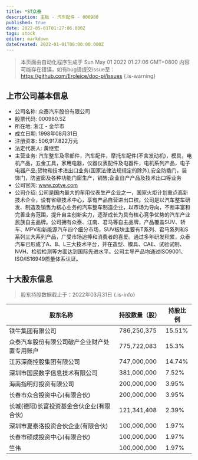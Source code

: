 ```yaml
---
title: *ST众泰
description: 主板 - 汽车配件 - 000980
published: true
date: 2022-05-01T01:27:06.000Z
tags: stock
editor: markdown
dateCreated: 2022-01-01T00:00:00.000Z
---
```


> 本页面由自动化程序生成于 Sun May 01 2022 01:27:06 GMT+0800
> 内容可能存在错误，如有bug请提交issue至：https://github.com/Eroleice/doc-pi/issues
{.is-warning}

## 上市公司基本信息
- 公司名称: 众泰汽车股份有限公司
- 股票代码: 000980.SZ
- 所在地: 浙江 - 金华市
- 成立日期: 1998年08月31日
- 注册资本: 506,917.822万元
- 法定代表人: 黄继宏
- 主营业务: 汽车整车及零部件，汽车配件，摩托车配件(不含发动机)，模具，电机产品，五金工具，家用电器，仪器仪表配件及电器件，电机系列产品，电子电器产品;货物和技术进出口业务(国家法律法规规定的除外);安全防撬门，装饰门，防盗窗及各种功能门窗生产，销售;企业自产产品及技术出口等业务
- 公司官网: www.zotye.com
- 公司介绍: 公司是国内最大的车用仪表生产企业之一，国家火炬计划重点高新技术企业，设有省级技术中心，享有产品自营进出口权。公司是以汽车整车研发、制造及销售为核心业务的汽车整车制造企业，以市场为导向，不断丰富和完善业务范围，提升自主创新实力，逐渐成长为具有核心竞争优势的汽车产业民族自主品牌。公司拥有众泰、江南、君马等自主品牌，产品覆盖SUV、轿车、MPV和新能源汽车四个细分市场，SUV板块主要有T系列、君马系列和S系列三大系列产品，广受市场追捧和消费者的喜爱。通过多年研发积累，众泰汽车已形成了A、B、L三大技术平台，并在造型、模具、CAE、试验试制、NVH、检验检测等方面达到国际先进水平。公司主导产品均通过ISO9001、ISO/IS16949质量体系认证。


## 十大股东信息
> 股东持股数据截止于：2022年03月31日
{.is-info}

| 股东名称 | 持股数量（股） | 持股比例 |
| --- | --- | --- |
| 铁牛集团有限公司 | 786,250,375 | 15.51% |
| 众泰汽车股份有限公司破产企业财产处置专用账户 | 775,722,083 | 15.3% |
| 江苏深商控股集团有限公司 | 747,000,000 | 14.74% |
| 深圳市国民数字信息技术有限公司 | 381,000,000 | 7.52% |
| 海南指明灯投资有限公司 | 200,000,000 | 3.95% |
| 长春市众合投资中心(有限合伙) | 200,000,000 | 3.95% |
| 长城(德阳)长富投资基金合伙企业(有限合伙) | 121,341,408 | 2.39% |
| 深圳市夏泰洛投资合伙企业(有限合伙) | 100,000,000 | 1.97% |
| 长春市硕成投资中心(有限合伙) | 100,000,000 | 1.97% |
| 竺伟 | 100,000,000 | 1.97% |




